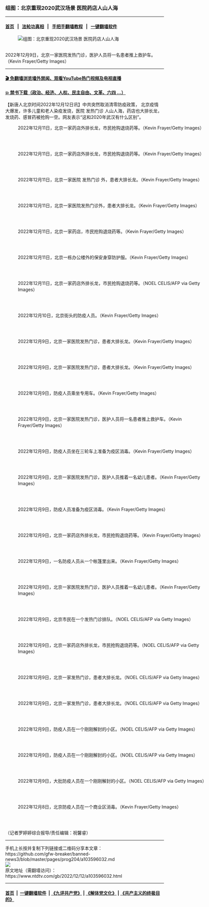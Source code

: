 ### 组图：北京重现2020武汉场景 医院药店人山人海
------------------------

#### [首页](https://github.com/gfw-breaker/banned-news3/blob/master/README.md) &nbsp;&nbsp;|&nbsp;&nbsp; [法轮功真相](https://github.com/begood0513/basic/blob/master/README.md)  &nbsp;&nbsp;|&nbsp;&nbsp; [手把手翻墙教程](https://github.com/gfw-breaker/guides/wiki)  &nbsp;&nbsp;|&nbsp;&nbsp; [一键翻墙软件](https://github.com/gfw-breaker/nogfw/blob/master/README.md)  



<div><div class="featured_image">
 <figure>
  <img alt="组图：北京重现2020武汉场景 医院药店人山人海" src="https://i.ntdtv.com/assets/uploads/2022/12/GettyImages-1447946524-1-800x450.jpg"/>
 </figure><br/>
 <span class="caption">
  2022年12月9日，北京一家医院发热门诊，医护人员将一名患者推上救护车。（Kevin Frayer/Getty Images）
 </span>
</div>
</div><hr/>

#### [ 🎬  免翻墙浏览墙外禁闻、观看YouTube热门视频及电视直播](https://github.com/gfw-breaker/HelloWorld)

#### [ 💥  禁书下载（政治、经济、人权、民主自由、文革、六四 ...）](https://github.com/gfw-breaker/books/blob/master/README.md)

<div><div class="post_content" itemprop="articleBody">
 <p>
  【新唐人北京时间2022年12月12日讯】中共突然取消清零防疫政策，
  <ok href="https://www.ntdtv.com/gb/北京疫情.htm">
   北京疫情
  </ok>
  大爆发，许多儿童和老人染疫发烧，医院
  <ok href="https://www.ntdtv.com/gb/发热门诊.htm">
   发热门诊
  </ok>
  人山人海，药店也大排长龙，发烧药、感冒药被抢购一空。网友表示“这和2020年武汉有什么区别”。
 </p>
 <p>
 </p>
 <p>
 </p>
 <p>
 </p>
 <p>
 </p>
 <p>
 </p>
 <p>
 </p>
 <p>
 </p>
 <p>
  <figure class="wp-caption alignnone" id="attachment_103596040" style="width: 600px">
   <img alt="" class="size-medium wp-image-103596040" src="https://i.ntdtv.com/assets/uploads/2022/12/gettyimages-1448281250-612x612-600x402.jpg">
    <br/><figcaption class="wp-caption-text">
     2022年12月11日，北京一家药店外排长龙，市民抢购退烧药等。（Kevin Frayer/Getty Images）
    </figcaption><br/>
   </img>
  </figure><br/>
  <figure class="wp-caption alignnone" id="attachment_103596041" style="width: 600px">
   <img alt="" class="size-medium wp-image-103596041" src="https://i.ntdtv.com/assets/uploads/2022/12/gettyimages-1448281170-612x612-600x405.jpg">
    <br/><figcaption class="wp-caption-text">
     2022年12月11日，北京一家药店外排长龙，市民抢购退烧药等。（Kevin Frayer/Getty Images）
    </figcaption><br/>
   </img>
  </figure><br/>
  <figure class="wp-caption alignnone" id="attachment_103596042" style="width: 600px">
   <img alt="" class="size-medium wp-image-103596042" src="https://i.ntdtv.com/assets/uploads/2022/12/gettyimages-1448281166-612x612-600x403.jpg"/>
   <br/><figcaption class="wp-caption-text">
    2022年12月11日，北京一家医院
    <ok href="https://www.ntdtv.com/gb/发热门诊.htm">
     发热门诊
    </ok>
    外，患者大排长龙。（Kevin Frayer/Getty Images）
   </figcaption><br/>
  </figure><br/>
  <figure class="wp-caption alignnone" id="attachment_103596072" style="width: 600px">
   <img alt="" class="size-medium wp-image-103596072" src="https://i.ntdtv.com/assets/uploads/2022/12/gettyimages-1448281252-612x612-600x398.jpg"/>
   <br/><figcaption class="wp-caption-text">
    2022年12月11日，北京一家医院发热门诊外，患者大排长龙。（Kevin Frayer/Getty Images）
   </figcaption><br/>
  </figure><br/>
  <figure class="wp-caption alignnone" id="attachment_103596043" style="width: 600px">
   <img alt="" class="size-medium wp-image-103596043" src="https://i.ntdtv.com/assets/uploads/2022/12/gettyimages-1448281165-612x612-600x388.jpg"/>
   <br/><figcaption class="wp-caption-text">
    2022年12月11日，北京一家药店，市民抢购退烧药等。（Kevin Frayer/Getty Images）
   </figcaption><br/>
  </figure><br/>
  <figure class="wp-caption alignnone" id="attachment_103596044" style="width: 600px">
   <img alt="" class="size-medium wp-image-103596044" src="https://i.ntdtv.com/assets/uploads/2022/12/gettyimages-1448281164-612x612-600x446.jpg"/>
   <br/><figcaption class="wp-caption-text">
    2022年12月11日，北京一栋办公楼外的保安身穿防护服。（Kevin Frayer/Getty Images）
   </figcaption><br/>
  </figure><br/>
  <figure class="wp-caption alignnone" id="attachment_103596057" style="width: 600px">
   <img alt="" class="size-medium wp-image-103596057" src="https://i.ntdtv.com/assets/uploads/2022/12/gettyimages-1245532212-612x612-600x405.jpg"/>
   <br/><figcaption class="wp-caption-text">
    2022年12月11日，北京一家药店外排长龙，市民抢购退烧药等。（NOEL CELIS/AFP via Getty Images）
   </figcaption><br/>
  </figure><br/>
  <figure class="wp-caption alignnone" id="attachment_103596045" style="width: 600px">
   <img alt="" class="size-medium wp-image-103596045" src="https://i.ntdtv.com/assets/uploads/2022/12/gettyimages-1448107756-612x612-600x418.jpg"/>
   <br/><figcaption class="wp-caption-text">
    2022年12月10日，北京街头的防疫人员。（Kevin Frayer/Getty Images）
   </figcaption><br/>
  </figure><br/>
  <figure class="wp-caption alignnone" id="attachment_103596046" style="width: 600px">
   <img alt="" class="size-medium wp-image-103596046" src="https://i.ntdtv.com/assets/uploads/2022/12/gettyimages-1447909676-612x612-600x414.jpg"/>
   <br/><figcaption class="wp-caption-text">
    2022年12月9日，北京一家医院发热门诊，患者大排长龙。（Kevin Frayer/Getty Images）
   </figcaption><br/>
  </figure><br/>
  <figure class="wp-caption alignnone" id="attachment_103596047" style="width: 600px">
   <img alt="" class="size-medium wp-image-103596047" src="https://i.ntdtv.com/assets/uploads/2022/12/gettyimages-1447909448-612x612-600x374.jpg"/>
   <br/><figcaption class="wp-caption-text">
    2022年12月9日，北京一家医院发热门诊，患者大排长龙。（Kevin Frayer/Getty Images）
   </figcaption><br/>
  </figure><br/>
  <figure class="wp-caption alignnone" id="attachment_103596048" style="width: 600px">
   <img alt="" class="size-medium wp-image-103596048" src="https://i.ntdtv.com/assets/uploads/2022/12/gettyimages-1447909446-612x612-600x399.jpg"/>
   <br/><figcaption class="wp-caption-text">
    2022年12月9日，防疫人员乘坐专用车。（Kevin Frayer/Getty Images）
   </figcaption><br/>
  </figure><br/>
  <figure class="wp-caption alignnone" id="attachment_103596049" style="width: 600px">
   <img alt="" class="size-medium wp-image-103596049" src="https://i.ntdtv.com/assets/uploads/2022/12/gettyimages-1447908505-612x612-600x411.jpg"/>
   <br/><figcaption class="wp-caption-text">
    2022年12月9日，北京一家医院发热门诊，医护人员将一名患者推上救护车。（Kevin Frayer/Getty Images）
   </figcaption><br/>
  </figure><br/>
  <figure class="wp-caption alignnone" id="attachment_103596050" style="width: 600px">
   <img alt="" class="size-medium wp-image-103596050" src="https://i.ntdtv.com/assets/uploads/2022/12/gettyimages-1447908365-612x612-600x433.jpg"/>
   <br/><figcaption class="wp-caption-text">
    2022年12月9日，防疫人员坐在三轮车上准备为疫区消毒。（Kevin Frayer/Getty Images）
   </figcaption><br/>
  </figure><br/>
  <figure class="wp-caption alignnone" id="attachment_103596051" style="width: 600px">
   <img alt="" class="size-medium wp-image-103596051" src="https://i.ntdtv.com/assets/uploads/2022/12/gettyimages-1447908361-612x612-600x391.jpg"/>
   <br/><figcaption class="wp-caption-text">
    2022年12月9日，北京一家医院发热门诊，医护人员推着一名幼儿患者。（Kevin Frayer/Getty Images）
   </figcaption><br/>
  </figure><br/>
  <figure class="wp-caption alignnone" id="attachment_103596052" style="width: 600px">
   <img alt="" class="size-medium wp-image-103596052" src="https://i.ntdtv.com/assets/uploads/2022/12/gettyimages-1447908149-612x612-600x407.jpg"/>
   <br/><figcaption class="wp-caption-text">
    2022年12月9日，防疫人员准备为疫区消毒。（Kevin Frayer/Getty Images）
   </figcaption><br/>
  </figure><br/>
  <figure class="wp-caption alignnone" id="attachment_103596053" style="width: 600px">
   <img alt="" class="size-medium wp-image-103596053" src="https://i.ntdtv.com/assets/uploads/2022/12/gettyimages-1447908147-612x612-600x394.jpg"/>
   <br/><figcaption class="wp-caption-text">
    2022年12月9日，北京一家药店外排长龙，市民抢购退烧药等。（Kevin Frayer/Getty Images）
   </figcaption><br/>
  </figure><br/>
  <figure class="wp-caption alignnone" id="attachment_103596054" style="width: 600px">
   <img alt="" class="size-medium wp-image-103596054" src="https://i.ntdtv.com/assets/uploads/2022/12/gettyimages-1447908146-612x612-600x429.jpg"/>
   <br/><figcaption class="wp-caption-text">
    2022年12月9日，一名防疫人员从一个帐篷里出来。（Kevin Frayer/Getty Images）
   </figcaption><br/>
  </figure><br/>
  <figure class="wp-caption alignnone" id="attachment_103596055" style="width: 600px">
   <img alt="" class="size-medium wp-image-103596055" src="https://i.ntdtv.com/assets/uploads/2022/12/gettyimages-1447908145-612x612-600x422.jpg"/>
   <br/><figcaption class="wp-caption-text">
    2022年12月9日，北京一家医院发热门诊，医护人员推着一名幼儿患者。（Kevin Frayer/Getty Images）
   </figcaption><br/>
  </figure><br/>
  <figure class="wp-caption alignnone" id="attachment_103596058" style="width: 600px">
   <img alt="" class="size-medium wp-image-103596058" src="https://i.ntdtv.com/assets/uploads/2022/12/gettyimages-1245474889-612x612-600x384.jpg"/>
   <br/><figcaption class="wp-caption-text">
    2022年12月9日，北京市民在一个发热门诊排队。（NOEL CELIS/AFP via Getty Images）
   </figcaption><br/>
  </figure><br/>
  <figure class="wp-caption alignnone" id="attachment_103596059" style="width: 600px">
   <img alt="" class="size-medium wp-image-103596059" src="https://i.ntdtv.com/assets/uploads/2022/12/gettyimages-1245474825-612x612-600x385.jpg"/>
   <br/><figcaption class="wp-caption-text">
    2022年12月9日，北京一家药店外排长龙，市民抢购退烧药等。（NOEL CELIS/AFP via Getty Images）
   </figcaption><br/>
  </figure><br/>
  <figure class="wp-caption alignnone" id="attachment_103596060" style="width: 600px">
   <img alt="" class="size-medium wp-image-103596060" src="https://i.ntdtv.com/assets/uploads/2022/12/gettyimages-1245474793-612x612-600x399.jpg"/>
   <br/><figcaption class="wp-caption-text">
    2022年12月9日，北京一家发热门诊，患者大排长龙。（NOEL CELIS/AFP via Getty Images）
   </figcaption><br/>
  </figure><br/>
  <figure class="wp-caption alignnone" id="attachment_103596061" style="width: 600px">
   <img alt="" class="size-medium wp-image-103596061" src="https://i.ntdtv.com/assets/uploads/2022/12/gettyimages-1245474574-612x612-600x422.jpg"/>
   <br/><figcaption class="wp-caption-text">
    2022年12月9日，北京一家发热门诊，患者大排长龙。（NOEL CELIS/AFP via Getty Images）
   </figcaption><br/>
  </figure><br/>
  <figure class="wp-caption alignnone" id="attachment_103596062" style="width: 600px">
   <img alt="" class="size-medium wp-image-103596062" src="https://i.ntdtv.com/assets/uploads/2022/12/gettyimages-1245471623-612x612-600x439.jpg"/>
   <br/><figcaption class="wp-caption-text">
    2022年12月9日，防疫人员在一个刚刚解封的小区。（NOEL CELIS/AFP via Getty Images）
   </figcaption><br/>
  </figure><br/>
  <figure class="wp-caption alignnone" id="attachment_103596063" style="width: 600px">
   <img alt="" class="size-medium wp-image-103596063" src="https://i.ntdtv.com/assets/uploads/2022/12/gettyimages-1245471554-612x612-600x439.jpg"/>
   <br/><figcaption class="wp-caption-text">
    2022年12月9日，防疫人员在一个刚刚解封的小区。（NOEL CELIS/AFP via Getty Images）
   </figcaption><br/>
  </figure><br/>
  <figure class="wp-caption alignnone" id="attachment_103596064" style="width: 600px">
   <img alt="" class="size-medium wp-image-103596064" src="https://i.ntdtv.com/assets/uploads/2022/12/gettyimages-1245471507-612x612-600x403.jpg"/>
   <br/><figcaption class="wp-caption-text">
    2022年12月9日，大批防疫人员在一个刚刚解封的小区。（NOEL CELIS/AFP via Getty Images）
   </figcaption><br/>
  </figure><br/>
  <figure class="wp-caption alignnone" id="attachment_103596056" style="width: 600px">
   <img alt="" class="size-medium wp-image-103596056" src="https://i.ntdtv.com/assets/uploads/2022/12/gettyimages-1447639340-612x612-600x397.jpg"/>
   <br/><figcaption class="wp-caption-text">
    2022年12月8日，北京防疫人员在一个商业区消毒。（Kevin Frayer/Getty Images）
   </figcaption><br/>
  </figure><br/>
  <p>
   （记者罗婷婷综合报导/责任编辑：祝馨睿）
  </p>
  <div class="single_ad">
  </div>
 </p>
</div>
</div>
<hr/>
手机上长按并复制下列链接或二维码分享本文章：<br/>
https://github.com/gfw-breaker/banned-news3/blob/master/pages/prog204/a103596032.md <br/>
<a href='https://github.com/gfw-breaker/banned-news3/blob/master/pages/prog204/a103596032.md'><img src='https://github.com/gfw-breaker/banned-news3/blob/master/pages/prog204/a103596032.md.png'/></a> <br/>
原文地址（需翻墙访问）：https://www.ntdtv.com/gb/2022/12/12/a103596032.html


------------------------
#### [首页](https://github.com/gfw-breaker/banned-news3/blob/master/README.md) &nbsp;|&nbsp; [一键翻墙软件](https://github.com/gfw-breaker/nogfw/blob/master/README.md) &nbsp;| [《九评共产党》](https://github.com/gfw-breaker/9ping.md/blob/master/README.md#九评之一评共产党是什么) | [《解体党文化》](https://github.com/gfw-breaker/jtdwh.md/blob/master/README.md) | [《共产主义的终极目的》](https://github.com/gfw-breaker/gczydzjmd.md/blob/master/README.md)


<img src='http://gfw-breaker.win/banned-news3/pages/prog204/a103596032.md' width='0px' height='0px'/>